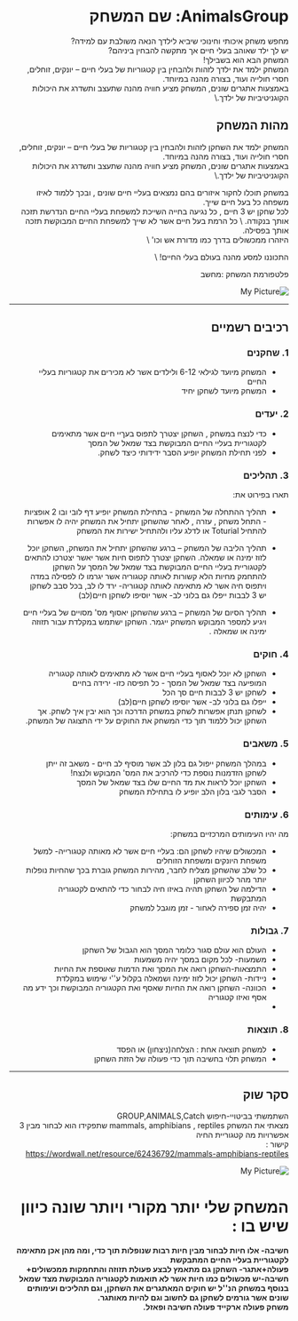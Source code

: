 
<div dir='rtl' lang='he'>

# AnimalsGroup: שם המשחק

מחפש משחק איכותי וחינוכי שיביא לילדך הנאה משולבת עם למידה? \
יש לך ילד שאוהב בעלי חיים אך מתקשה להבחין ביניהם? \
המשחק הבא הוא בשבילך! \
המשחק ילמד את ילדך לזהות ולהבחין בין קטגוריות של בעלי חיים – יונקים, זוחלים, חסרי חולייה ועוד, בצורה מהנה במיוחד. \
באמצעות אתגרים שונים, המשחק מציע חוויה מהנה שתעצב ותשדרג את היכולות הקוגניטיביות של ילדך.\
 

## מהות המשחק

המשחק ילמד את השחקן לזהות ולהבחין בין קטגוריות של בעלי חיים – יונקים, זוחלים, חסרי חולייה ועוד, בצורה מהנה במיוחד. \
באמצעות אתגרים שונים, המשחק מציע חוויה מהנה שתעצב ותשדרג את היכולות הקוגניטיביות של ילדך.\

במשחק תוכלו לחקור איזורים בהם נמצאים בעליי חיים שונים , ובכך ללמוד לאיזו משפחה כל בעל חיים שייך. \
לכל שחקן יש 3 חיים , כל נגיעה בחייה השייכת למשפחת בעליי החיים הנדרשת תזכה אותך בנקודה. \ 
כל הרמת בעל חיים אשר לא שייך למשפחת החיים המבוקשת תזכה אותך בפסילה. \
היזהרו ממכשולים בדרך כמו מדורת אש וכו' \

התכוננו למסע מהנה בעולם בעלי החיים! \


פלטפורמת המשחק  :מחשב 

![My Picture](https://i.ibb.co/wBPpK3N/CATCHGROUPANIMALS.png)




---


## רכיבים רשמיים



### 1. שחקנים

* המשחק מיועד לגילאי 6-12 ולילדים אשר לא מכירים את קטגוריות בעליי החיים
* המשחק מיועד לשחקן יחיד

### 2. יעדים

* כדי לנצח במשחק , השחקן יצטרך לתפוס בעךיי חיים אשר מתאימים לקטגוריית בעליי החיים המבוקשת בצד שמאל של המסך
* לפני תחילת המשחק יופיע הסבר ידידותי כיצד לשחק.


### 3. תהליכים

תארו בפירוט את:

* תהליך ההתחלה של המשחק - בתחילת המשחק יופיע דף לובי ובו 2 אופציות - התחל משחק , עזרה , לאחר שהשחקן יתחיל את המשחק יהיה לו אפשרות להתחיל Toturial או לדלג עליו ולהתחיל ישירות את המשחק 
*	תהליך הליבה של המשחק –
  ברגע שהשחקן יתחיל את המשחק, השחקן יוכל לזוז ימינה או שמאלה.
 	השחקן יצטרך לתפוס חיות אשר יאשר יצטרכו להתאים לקטגוריית בעליי החיים המבוקשת בצד שמאל של המסך
 	על השחקן להתחמק מחיות הלא קשורות לאותה קטגוריה אשר יגרמו לו לפסילה
 	במדה ויתפוס חיה אשר לא מתאימה לאותה קטגוריה- ירד לו לב,
 	בכל סבב לשחקן יש 3 לבבות
 	ייפלו גם בלוני לב- אשר יוסיפו לשחקן חיים(לב)
 	
*	תהליך הסיום של המשחק – ברגע שהשחקן יאסוף מס' מסויים של בעליי חיים ויגיע למספר המבוקש המשחק ייגמר.
  השחקן ישתמש במקלדת עבור תזוזה ימינה או שמאלה .

### 4. חוקים

* השחקן לא יוכל לאסוף בעליי חיים אשר לא מתאימים לאותה קטגוריה המופיעה בצד שמאל של המסך - כל תפיסה כזו- ירידה בחיים
* לשחקן יש 3 לבבות חיים סך הכל
* ייפלו גם בלוני לב- אשר יוסיפו לשחקן חיים(לב)
* לשחקן תנתן אפשרות לשחק במשחק הדרכה וכך הוא יבין איך לשחק.
  אך השחקן יכול ללמוד תוך כדי המשחק את החוקים על ידי התצוגה של המשחק.


### 5. משאבים

* במהלך המשחק ייפול גם בלון לב אשר מוסיף לב חיים - משאב זה ייתן לשחקן הזדמנות נוספת כדי להרכיב את המס' המבוקש ולנצח!
* השחקן יוכל לראות את מד החיים שלו בצד שמאל של המסך
* הסבר לגבי בלון הלב יופיע לו בתחילת המשחק

### 6. עימותים

מה יהיו העימותים המרכזיים במשחק:

* המכשולים שיהיו לשחקן הם: בעליי חיים אשר לא מאותה קטגורייה- למשל משפחת היונקים ומשפחת הזוחלים
* כל שלב שהשחקן מצליח לחבר, מהירות המשחק גוברת בכך שהחיות נופלות יותר מהר לכיוון השחקן
* הדילמה של השחקן תהיה באיזו חיה לבחור כדי להתאים לקטגוריה המתבקשת
* יהיה זמן ספירה לאחור - זמן מוגבל למשחק


### 7. גבולות

* העולם הוא עולם סגור כלומר המסך הוא הגבול של השחקן
* משמעות- לכל מקום במסך יהיה משמעות
* התמצאות-השחקן רואה את המסך ואת הדמות שאוספת את החיות
* ניידות- השחקן יכול לזוז ימינה ושמאלה בקלול ע''י שימוש במקלדת
* הכוונה- השחקן רואה את החיות שאסף ואת הקטגוריה המבוקשת וכך ידע מה אסף ואיזו קטגוריה
* 
  


### 8. תוצאות

* למשחק תוצאה אחת : הצלחה(ניצחון) או הפסד
* המשחק תלוי בחשיבה תוך כדי פעולה של הזזת השחקן

---

## סקר שוק

השתמשתי בביטויי-חיפוש GROUP,ANIMALS,Catch \
מצאתי את המשחק mammals, amphibians , reptiles	 שתפקידו הוא לבחור מבין 3 אפשרויות מה קטגוריית החיה \
קישור : \
https://wordwall.net/resource/62436792/mammals-amphibians-reptiles

![My Picture](https://i.ibb.co/t8xXzLY/ANIMALSGROUP.jpg)



# המשחק שלי יותר מקורי ויותר שונה כיוון שיש בו :

**חשיבה- אלו חיות לבחור מבין חיות רבות שנופלות תוך כדי, ומה מהן אכן מתאימה לקטגוריית בעליי החיים המתבקשת \
  פעולה+אתגר- השחקן גם מתאמץ לבצע פעולת תזוזה והתחמקות ממכשולים+ חשיבה-יש מכשולים כמו חיות אשר לא תואמות לקטגוריה המבוקשת מצד שמאל \
בנוסף במשחק הנ''ל יש חוקים המאתגרים את השחקן, וגם תהליכים ועימותים שונים אשר גורמים לשחקן גם לחשוב וגם להיות מאותגר. \
משחק פעולה ארקייד פעולה חשיבה ופאזל.**




</div>

